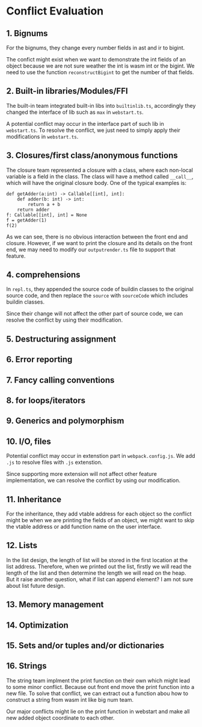 # Conflict Evaluation

## 1. Bignums
For the bignums, they change every number fields in ast and ir to bigint. 

The confict might exist when we want to demonstrate the int fields of an object because we are not sure weather the int is wasm int or the bigint. We need to use the function `reconstructBigint` to get the number of that fields.

## 2. Built-in libraries/Modules/FFI

The built-in team integrated built-in libs into `builtinlib.ts`, accordingly they changed the interface of lib such as `max` in `webstart.ts`.

A potential conflict may occur in the interface part of such lib in `webstart.ts`. To resolve the conflict, we just need to simply apply their modifications in `webstart.ts`.

## 3. Closures/first class/anonymous functions

The closure team represented a closure with a class, where each non-local variable is a field in the class. The class will have a method called `__call__`,
which will have the original closure body. One of the typical examples is:

```
def getAdder(a:int) -> Callable[[int], int]:
    def adder(b: int) -> int:
        return a + b
    return adder
f: Callable[[int], int] = None
f = getAdder(1)
f(2)
```

As we can see, there is no obvious interaction between the front end and closure. However, if we want to print the closure and its details on the front end, we may need to modify our `outputrender.ts` file to support that feature.

## 4. comprehensions

In `repl.ts`, they appended the source code of buildin classes to the original source code,
and then replace the `source` with `sourceCode` which includes buildin classes.

Since their change will not affect the other part of source code, we can resolve the conflict
by using their modification. 

## 5. Destructuring assignment

## 6. Error reporting

## 7. Fancy calling conventions

## 8. for loops/iterators

## 9. Generics and polymorphism

## 10. I/O, files

Potential conflict may occur in extenstion part in `webpack.config.js`. We add `.js` to resolve
files with `.js` extenstion.

Since supporting more extension will not affect other feature implementation, we can resolve the
conflict by using our modification.

## 11. Inheritance
For the inheritance, they add vtable address for each object so the conflict might be when we are printing the fields of an object, we might want to skip the vtable address or add function name on the user interface.

## 12. Lists
In the list design, the length of list will be stored in the first location at the list address. Therefore, when we printed out the list, firstly we will read the length of the list and then determine the length we will read on the heap. But it raise another question, what if list can append element? I am not sure about list future design.  

## 13. Memory management

## 14. Optimization

## 15. Sets and/or tuples and/or dictionaries

## 16. Strings
The string team implment the print function on their own which might lead to some minor conflict. Because out front end move the print function into a new file. To solve that conflict, we can extract out a function abou how to construct a string from wasm int like big num team.

Our major conflicts might lie on the print function in webstart and make all new added object coordinate to each other. 

